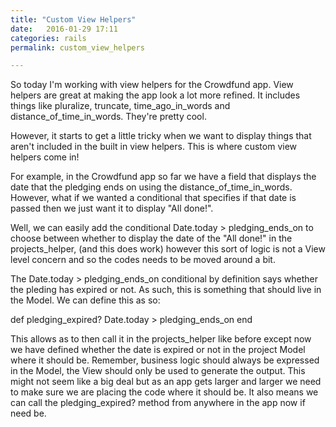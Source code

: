 ```yaml
---
title: "Custom View Helpers"
date:   2016-01-29 17:11
categories: rails
permalink: custom_view_helpers

---
```


So today I'm working with view helpers for the Crowdfund app. 
View helpers are great at making the app look a lot more refined. It includes things like pluralize, truncate, time_ago_in_words and distance_of_time_in_words. They're pretty cool. 

However, it starts to get a little tricky when we want to display things that aren't included in the built in view helpers. This is where custom view helpers come in!

For example, in the Crowdfund app so far we have a field that displays the date that the pledging ends on using the distance_of_time_in_words. However, what if we wanted a conditional that specifies if that date is passed then we just want it to display "All done!". 

Well, we can easily add the conditional Date.today > pledging_ends_on to choose between whether to display the date of the "All done!" in the projects_helper, (and this does work) however this sort of logic is not a View level concern and so the codes needs to be moved around a bit. 

The Date.today > pledging_ends_on conditional by definition says whether the pleding has expired or not. As such, this is something that should live in the Model. We can define this as so:

def pledging_expired?
  Date.today > pledging_ends_on
end

This allows as to then call it in the projects_helper like before except now we have defined whether the date is expired or not in the project Model where it should be. Remember, business logic should always be expressed in the Model, the View should only be used to generate the output. This might not seem like a big deal but as an app gets larger and larger we need to make sure we are placing the code where it should be. It also means we can call the pledging_expired? method from anywhere in the app now if need be. 



